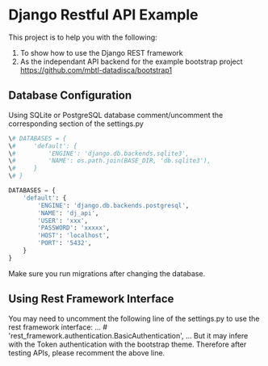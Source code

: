 # Django Restful API Example

This project is to help you with the following:
1. To show how to use the Django REST framework
2. As the independant API backend for the example bootstrap project https://github.com/mbtl-datadisca/bootstrap1

## Database Configuration
Using SQLite or PostgreSQL database comment/uncomment the corresponding section of the settings.py 
```python
\# DATABASES = {
\#     'default': {
\#         'ENGINE': 'django.db.backends.sqlite3',
\#         'NAME': os.path.join(BASE_DIR, 'db.sqlite3'),
\#     }
\# }

DATABASES = {
    'default': {
        'ENGINE': 'django.db.backends.postgresql',
        'NAME': 'dj_api',
        'USER': 'xxx',
        'PASSWORD': 'xxxxx',
        'HOST': 'localhost',
        'PORT': '5432',
    }
}
```
Make sure you run migrations after changing the database.

## Using Rest Framework Interface
You may need to uncomment the following line of the settings.py to use the rest framework interface:
...
\# 'rest_framework.authentication.BasicAuthentication',
...
But it may infere with the Token authentication with the bootstrap theme. Therefore after testing APIs, please recomment the above line.




